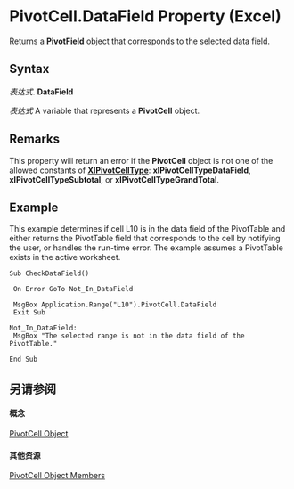 
# PivotCell.DataField Property (Excel)

Returns a  **[PivotField](52784960-e2da-b43a-1e37-2d4dae61c6d8.md)** object that corresponds to the selected data field.


## Syntax

 _表达式_. **DataField**

 _表达式_ A variable that represents a **PivotCell** object.


## Remarks

This property will return an error if the  **PivotCell** object is not one of the allowed constants of **[XlPivotCellType](388b92b8-4ca2-47c2-3cdb-662efbd6d63d.md)**: **xlPivotCellTypeDataField**, **xlPivotCellTypeSubtotal**, or **xlPivotCellTypeGrandTotal**.


## Example

This example determines if cell L10 is in the data field of the PivotTable and either returns the PivotTable field that corresponds to the cell by notifying the user, or handles the run-time error. The example assumes a PivotTable exists in the active worksheet.


```
Sub CheckDataField() 
 
 On Error GoTo Not_In_DataField 
 
 MsgBox Application.Range("L10").PivotCell.DataField 
 Exit Sub 
 
Not_In_DataField: 
 MsgBox "The selected range is not in the data field of the PivotTable." 
 
End Sub
```


## 另请参阅


#### 概念


[PivotCell Object](76b8a2dc-90ee-7475-d327-d27cb1e92703.md)
#### 其他资源


[PivotCell Object Members](http://msdn.microsoft.com/library/e486cd5d-3f31-29d4-b811-24fc0aed6803%28Office.15%29.aspx)